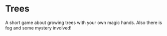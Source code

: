 # Trees

A short game about growing trees with your own magic hands. Also there is fog and some mystery involved!
